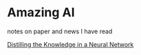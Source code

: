 # Amazing AI
notes on paper and news I have read

[Distilling the Knowledge in a Neural Network](https://arxiv.org/pdf/1503.02531.pdf)
